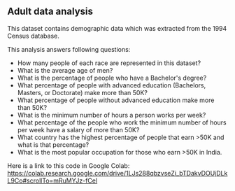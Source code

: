 ## Adult data analysis
This dataset contains demographic data which was extracted from the 1994 Census database.

This analysis answers following questions:
* How many people of each race are represented in this dataset?
* What is the average age of men?
* What is the percentage of people who have a Bachelor's degree?
* What percentage of people with advanced education (Bachelors, Masters, or Doctorate) make more than 50K?
* What percentage of people without advanced education make more than 50K?
* What is the minimum number of hours a person works per week?
* What percentage of the people who work the minimum number of hours per week have a salary of more than 50K?
* What country has the highest percentage of people that earn >50K and what is that percentage?
* What is the most popular occupation for those who earn >50K in India.

Here is a link to this code in Google Colab: <https://colab.research.google.com/drive/1LJs288qbzvseZi_bTDakvDOUjDLkL9Co#scrollTo=mRuMYJz-fCel>
